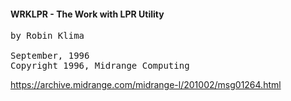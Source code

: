 <h4>WRKLPR - The Work with LPR Utility</h4><pre>
by Robin Klima<br />
September, 1996
Copyright 1996, Midrange Computing
</pre>
<a href="https://archive.midrange.com/midrange-l/201002/msg01264.html">https://archive.midrange.com/midrange-l/201002/msg01264.html</a>

<pre>

</pre>

